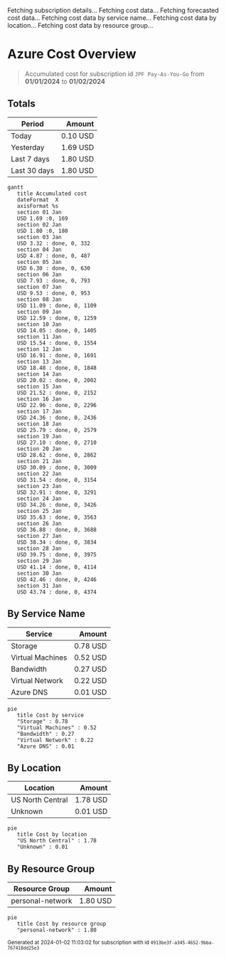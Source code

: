 Fetching subscription details...
Fetching cost data...
Fetching forecasted cost data...
Fetching cost data by service name...
Fetching cost data by location...
Fetching cost data by resource group...
# Azure Cost Overview

> Accumulated cost for subscription id `JPF Pay-As-You-Go` from **01/01/2024** to **01/02/2024**

## Totals

|Period|Amount|
|---|---:|
|Today|0.10 USD|
|Yesterday|1.69 USD|
|Last 7 days|1.80 USD|
|Last 30 days|1.80 USD|

```mermaid
gantt
   title Accumulated cost
   dateFormat  X
   axisFormat %s
   section 01 Jan
   USD 1.69 :0, 169
   section 02 Jan
   USD 1.80 :0, 180
   section 03 Jan
   USD 3.32 : done, 0, 332
   section 04 Jan
   USD 4.87 : done, 0, 487
   section 05 Jan
   USD 6.30 : done, 0, 630
   section 06 Jan
   USD 7.93 : done, 0, 793
   section 07 Jan
   USD 9.53 : done, 0, 953
   section 08 Jan
   USD 11.09 : done, 0, 1109
   section 09 Jan
   USD 12.59 : done, 0, 1259
   section 10 Jan
   USD 14.05 : done, 0, 1405
   section 11 Jan
   USD 15.54 : done, 0, 1554
   section 12 Jan
   USD 16.91 : done, 0, 1691
   section 13 Jan
   USD 18.48 : done, 0, 1848
   section 14 Jan
   USD 20.02 : done, 0, 2002
   section 15 Jan
   USD 21.52 : done, 0, 2152
   section 16 Jan
   USD 22.96 : done, 0, 2296
   section 17 Jan
   USD 24.36 : done, 0, 2436
   section 18 Jan
   USD 25.79 : done, 0, 2579
   section 19 Jan
   USD 27.10 : done, 0, 2710
   section 20 Jan
   USD 28.62 : done, 0, 2862
   section 21 Jan
   USD 30.09 : done, 0, 3009
   section 22 Jan
   USD 31.54 : done, 0, 3154
   section 23 Jan
   USD 32.91 : done, 0, 3291
   section 24 Jan
   USD 34.26 : done, 0, 3426
   section 25 Jan
   USD 35.63 : done, 0, 3563
   section 26 Jan
   USD 36.88 : done, 0, 3688
   section 27 Jan
   USD 38.34 : done, 0, 3834
   section 28 Jan
   USD 39.75 : done, 0, 3975
   section 29 Jan
   USD 41.14 : done, 0, 4114
   section 30 Jan
   USD 42.46 : done, 0, 4246
   section 31 Jan
   USD 43.74 : done, 0, 4374
```

## By Service Name

|Service|Amount|
|---|---:|
|Storage|0.78 USD|
|Virtual Machines|0.52 USD|
|Bandwidth|0.27 USD|
|Virtual Network|0.22 USD|
|Azure DNS|0.01 USD|

```mermaid
pie
   title Cost by service
   "Storage" : 0.78
   "Virtual Machines" : 0.52
   "Bandwidth" : 0.27
   "Virtual Network" : 0.22
   "Azure DNS" : 0.01
```

## By Location

|Location|Amount|
|---|---:|
|US North Central|1.78 USD|
|Unknown|0.01 USD|

```mermaid
pie
   title Cost by location
   "US North Central" : 1.78
   "Unknown" : 0.01
```

## By Resource Group

|Resource Group|Amount|
|---|---:|
|personal-network|1.80 USD|

```mermaid
pie
   title Cost by resource group
   "personal-network" : 1.80
```

<sup>Generated at 2024-01-02 11:03:02 for subscription with id `4913be3f-a345-4652-9bba-767418dd25e3`</sup>
